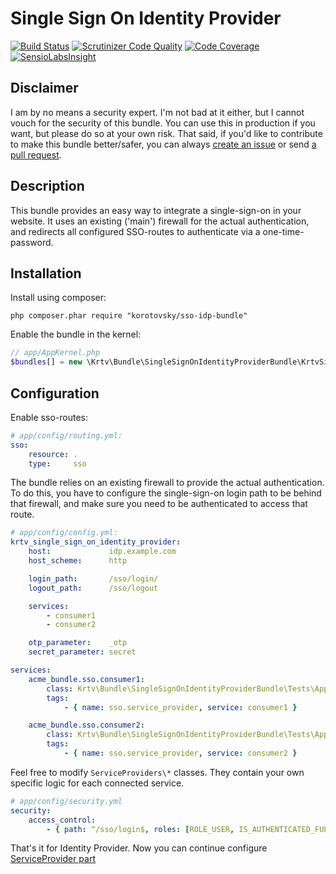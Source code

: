 Single Sign On Identity Provider
================================

[![Build Status](https://scrutinizer-ci.com/g/korotovsky/SingleSignOnIdentityProviderBundle/badges/build.png?b=0.2.x)](https://scrutinizer-ci.com/g/korotovsky/SingleSignOnIdentityProviderBundle/build-status/0.2.x)
[![Scrutinizer Code Quality](https://scrutinizer-ci.com/g/korotovsky/SingleSignOnIdentityProviderBundle/badges/quality-score.png?b=0.2.x)](https://scrutinizer-ci.com/g/korotovsky/SingleSignOnIdentityProviderBundle/?branch=0.2.x)
[![Code Coverage](https://scrutinizer-ci.com/g/korotovsky/SingleSignOnIdentityProviderBundle/badges/coverage.png?b=0.2.x)](https://scrutinizer-ci.com/g/korotovsky/SingleSignOnIdentityProviderBundle/?branch=0.2.x) [![SensioLabsInsight](https://insight.sensiolabs.com/projects/d68cc257-6cfc-4e66-9c51-28be57b347c4/mini.png)](https://insight.sensiolabs.com/projects/d68cc257-6cfc-4e66-9c51-28be57b347c4)

Disclaimer
--------
I am by no means a security expert. I'm not bad at it either, but I cannot vouch for the security of this bundle. 
You can use this in production if you want, but please do so at your own risk. 
That said, if you'd like to contribute to make this bundle better/safer, you can always [create an issue](https://github.com/korotovsky/SingleSignOnIdentityProviderBundle/issues) or send [a pull request](https://github.com/korotovsky/SingleSignOnIdentityProviderBundle/pulls).

Description
-----------
This bundle provides an easy way to integrate a single-sign-on in your website. It uses an existing ('main') firewall for the actual authentication,
and redirects all configured SSO-routes to authenticate via a one-time-password.

Installation
------------
Install using composer:

```
php composer.phar require "korotovsky/sso-idp-bundle"
```

Enable the bundle in the kernel:

``` php
// app/AppKernel.php
$bundles[] = new \Krtv\Bundle\SingleSignOnIdentityProviderBundle\KrtvSingleSignOnIdentityProviderBundle();
```

Configuration
-------------

Enable sso-routes:

``` yaml
# app/config/routing.yml:
sso:
    resource: .
    type:     sso
```

The bundle relies on an existing firewall to provide the actual authentication.
To do this, you have to configure the single-sign-on login path to be behind that firewall,
and make sure you need to be authenticated to access that route.

``` yaml
# app/config/config.yml:
krtv_single_sign_on_identity_provider:
    host:             idp.example.com
    host_scheme:      http

    login_path:       /sso/login/
    logout_path:      /sso/logout

    services:
        - consumer1
        - consumer2

    otp_parameter:    _otp
    secret_parameter: secret

services:
    acme_bundle.sso.consumer1:
        class: Krtv\Bundle\SingleSignOnIdentityProviderBundle\Tests\Application\ServiceProviders\ServiceProvider1
        tags:
            - { name: sso.service_provider, service: consumer1 }

    acme_bundle.sso.consumer2:
        class: Krtv\Bundle\SingleSignOnIdentityProviderBundle\Tests\Application\ServiceProviders\ServiceProvider2
        tags:
            - { name: sso.service_provider, service: consumer2 }
```

Feel free to modify `ServiceProviders\*` classes. They contain your own specific logic for each connected service.

``` yaml
# app/config/security.yml
security:
    access_control:
        - { path: ^/sso/login$, roles: [ROLE_USER, IS_AUTHENTICATED_FULLY] }
```

That's it for Identity Provider. Now you can continue configure [ServiceProvider part](https://github.com/korotovsky/SingleSignOnServiceProviderBundle#single-sign-on-service-provider)
